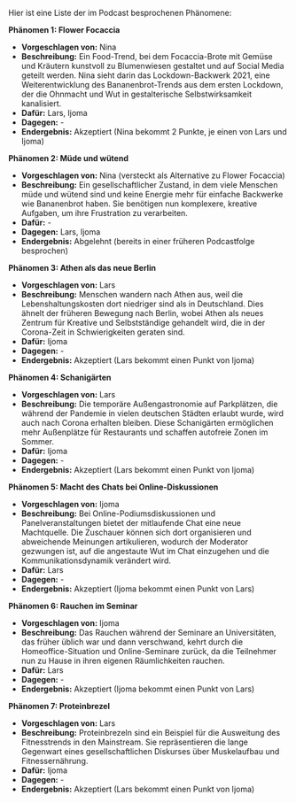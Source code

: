 Hier ist eine Liste der im Podcast besprochenen Phänomene:

**Phänomen 1: Flower Focaccia**
* **Vorgeschlagen von:** Nina
* **Beschreibung:** Ein Food-Trend, bei dem Focaccia-Brote mit Gemüse und Kräutern kunstvoll zu Blumenwiesen gestaltet und auf Social Media geteilt werden. Nina sieht darin das Lockdown-Backwerk 2021, eine Weiterentwicklung des Bananenbrot-Trends aus dem ersten Lockdown, der die Ohnmacht und Wut in gestalterische Selbstwirksamkeit kanalisiert.
* **Dafür:** Lars, Ijoma
* **Dagegen:** -
* **Endergebnis:** Akzeptiert (Nina bekommt 2 Punkte, je einen von Lars und Ijoma)

**Phänomen 2: Müde und wütend**
* **Vorgeschlagen von:** Nina (versteckt als Alternative zu Flower Focaccia)
* **Beschreibung:**  Ein gesellschaftlicher Zustand, in dem viele Menschen müde und wütend sind und keine Energie mehr für einfache Backwerke wie Bananenbrot haben.  Sie benötigen nun komplexere, kreative Aufgaben, um ihre Frustration zu verarbeiten.
* **Dafür:** -
* **Dagegen:** Lars, Ijoma
* **Endergebnis:** Abgelehnt (bereits in einer früheren Podcastfolge besprochen)

**Phänomen 3: Athen als das neue Berlin**
* **Vorgeschlagen von:** Lars
* **Beschreibung:** Menschen wandern nach Athen aus, weil die Lebenshaltungskosten dort niedriger sind als in Deutschland. Dies ähnelt der früheren Bewegung nach Berlin, wobei Athen als neues Zentrum für Kreative und Selbstständige gehandelt wird, die in der Corona-Zeit in Schwierigkeiten geraten sind.
* **Dafür:** Ijoma
* **Dagegen:** -
* **Endergebnis:** Akzeptiert (Lars bekommt einen Punkt von Ijoma)

**Phänomen 4: Schanigärten**
* **Vorgeschlagen von:** Lars
* **Beschreibung:**  Die temporäre Außengastronomie auf Parkplätzen, die während der Pandemie in vielen deutschen Städten erlaubt wurde, wird auch nach Corona erhalten bleiben.  Diese Schanigärten ermöglichen mehr Außenplätze für Restaurants und schaffen autofreie Zonen im Sommer.
* **Dafür:** Ijoma
* **Dagegen:** -
* **Endergebnis:** Akzeptiert (Lars bekommt einen Punkt von Ijoma)

**Phänomen 5: Macht des Chats bei Online-Diskussionen**
* **Vorgeschlagen von:** Ijoma
* **Beschreibung:** Bei Online-Podiumsdiskussionen und Panelveranstaltungen bietet der mitlaufende Chat eine neue Machtquelle. Die Zuschauer können sich dort organisieren und abweichende Meinungen artikulieren, wodurch der Moderator gezwungen ist, auf die angestaute Wut im Chat einzugehen und die Kommunikationsdynamik verändert wird.
* **Dafür:** Lars
* **Dagegen:** -
* **Endergebnis:** Akzeptiert (Ijoma bekommt einen Punkt von Lars)

**Phänomen 6: Rauchen im Seminar**
* **Vorgeschlagen von:** Ijoma
* **Beschreibung:** Das Rauchen während der Seminare an Universitäten, das früher üblich war und dann verschwand, kehrt durch die Homeoffice-Situation und Online-Seminare zurück, da die Teilnehmer nun zu Hause in ihren eigenen Räumlichkeiten rauchen.
* **Dafür:** Lars
* **Dagegen:** -
* **Endergebnis:** Akzeptiert (Ijoma bekommt einen Punkt von Lars)

**Phänomen 7: Proteinbrezel**
* **Vorgeschlagen von:** Lars
* **Beschreibung:**  Proteinbrezeln sind ein Beispiel für die Ausweitung des Fitnesstrends in den Mainstream.  Sie repräsentieren die lange Gegenwart eines gesellschaftlichen Diskurses über Muskelaufbau und Fitnessernährung.
* **Dafür:** Ijoma
* **Dagegen:** -
* **Endergebnis:** Akzeptiert (Lars bekommt einen Punkt von Ijoma)

